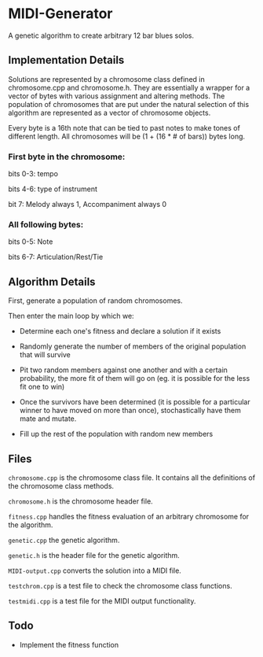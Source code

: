 # MIDI-Generator

A genetic algorithm to create arbitrary 12 bar blues solos.

## Implementation Details

Solutions are represented by a chromosome class defined in chromosome.cpp and chromosome.h. They are essentially a wrapper for a vector of bytes with various assignment and altering methods. The population of chromosomes that are put under the natural selection of this algorithm are represented as a vector of chromosome objects.

Every byte is a 16th note that can be tied to past notes to make tones of different length. All chromosomes will be (1 + (16 * # of bars)) bytes long.

### First byte in the chromosome:

bits 0-3: tempo

bits 4-6: type of instrument

bit    7: Melody always 1, Accompaniment always 0

### All following bytes:

bits 0-5: Note

bits 6-7: Articulation/Rest/Tie

## Algorithm Details

First, generate a population of random chromosomes.

Then enter the main loop by which we:

* Determine each one's fitness and declare a solution if it exists

* Randomly generate the number of members of the original population that will survive

* Pit two random members against one another and with a certain probability, the more fit of them will go on (eg. it is possible for the less fit one to win)

* Once the survivors have been determined (it is possible for a particular winner to have moved on more than once), stochastically have them mate and mutate.

* Fill up the rest of the population with random new members

## Files

`chromosome.cpp` is the chromosome class file. It contains all the definitions of the chromosome class methods.

`chromosome.h` is the chromosome header file.

`fitness.cpp` handles the fitness evaluation of an arbitrary chromosome for the algorithm.

`genetic.cpp` the genetic algorithm.

`genetic.h` is the header file for the genetic algorithm.

`MIDI-output.cpp` converts the solution into a MIDI file.

`testchrom.cpp` is a test file to check the chromosome class functions.

`testmidi.cpp` is a test file for the MIDI output functionality.

## Todo

* Implement the fitness function
